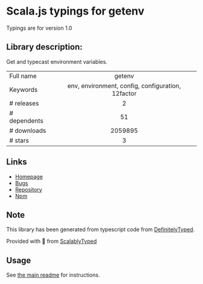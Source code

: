 
# Scala.js typings for getenv

Typings are for version 1.0

## Library description:
Get and typecast environment variables.

|                    |                 |
| ------------------ | :-------------: |
| Full name          | getenv |
| Keywords           | env, environment, config, configuration, 12factor |
| # releases         | 2 |
| # dependents       | 51 |
| # downloads        | 2059895 |
| # stars            | 3 |

## Links
- [Homepage](https://github.com/ctavan/node-getenv)
- [Bugs](https://github.com/ctavan/node-getenv/issues)
- [Repository](https://github.com/ctavan/node-getenv)
- [Npm](https://www.npmjs.com/package/getenv)
    


## Note
This library has been generated from typescript code from [DefinitelyTyped](https://definitelytyped.org).

Provided with :purple_heart: from [ScalablyTyped](https://github.com/oyvindberg/ScalablyTyped)

## Usage
See [the main readme](../../readme.md) for instructions.


